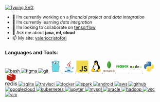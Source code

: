 [![Typing SVG](https://readme-typing-svg.herokuapp.com?lines=I'm+Valerio+Cristofori;A+Data+Engineer+and+tech+enthusiast+ )](https://git.io/typing-svg)

- 🔭 I’m currently working on a *financial project and data integration* 
- 🌱 I’m currently learning *data integration*
- 👯 I’m looking to collaborate on [tensorflow](https://github.com/tensorflow/tensorflow)
- 💬 Ask me about **java, ml, cloud**
- 📫 My site: [valeriocristofori](https://valeriocristofori.github.io)


<h3 align="left">Languages and Tools:</h3>
<p align="left"> 
<a href="https://www.gnu.org/software/bash/" target="_blank"> <img src="https://www.vectorlogo.zone/logos/gnu_bash/gnu_bash-icon.svg" alt="bash" width="40" height="40"/> </a> 
<a href="https://www.figma.com/" target="_blank"> <img src="https://www.vectorlogo.zone/logos/figma/figma-icon.svg" alt="figma" width="40" height="40"/> </a> 
<a href="https://git-scm.com/" target="_blank"> <img src="https://www.vectorlogo.zone/logos/git-scm/git-scm-icon.svg" alt="git" width="40" height="40"/> </a> 
<a href="https://golang.org" target="_blank"> <img src="https://raw.githubusercontent.com/devicons/devicon/master/icons/go/go-original.svg" alt="go" width="40" height="40"/> </a> 
<a href="https://www.java.com" target="_blank"> <img src="https://raw.githubusercontent.com/devicons/devicon/master/icons/java/java-original.svg" alt="java" width="40" height="40"/> </a> 
<a href="https://developer.mozilla.org/en-US/docs/Web/JavaScript" target="_blank"> <img src="https://raw.githubusercontent.com/devicons/devicon/master/icons/javascript/javascript-original.svg" alt="javascript" width="40" height="40"/> </a> 
<a href="https://www.linux.org/" target="_blank"> <img src="https://raw.githubusercontent.com/devicons/devicon/master/icons/linux/linux-original.svg" alt="linux" width="40" height="40"/> </a> 
<a href="https://www.mongodb.com/" target="_blank"> <img src="https://raw.githubusercontent.com/devicons/devicon/master/icons/mongodb/mongodb-original-wordmark.svg" alt="mongodb" width="40" height="40"/> </a> 
<a href="https://www.nginx.com" target="_blank"> <img src="https://raw.githubusercontent.com/devicons/devicon/master/icons/nginx/nginx-original.svg" alt="nginx" width="40" height="40"/> </a> 
<a href="https://nodejs.org" target="_blank"> <img src="https://raw.githubusercontent.com/devicons/devicon/master/icons/nodejs/nodejs-original-wordmark.svg" alt="nodejs" width="40" height="40"/> </a> 
<a href="https://www.python.org" target="_blank"> <img src="https://raw.githubusercontent.com/devicons/devicon/master/icons/python/python-original.svg" alt="python" width="40" height="40"/> </a> 
<a href="https://redis.io" target="_blank"> <img src="https://raw.githubusercontent.com/devicons/devicon/master/icons/redis/redis-original-wordmark.svg" alt="redis" width="40" height="40"/> </a> 
<a href="https://www.sqlite.org/" target="_blank"> <img src="https://www.vectorlogo.zone/logos/sqlite/sqlite-icon.svg" alt="sqlite" width="40" height="40"/> </a> 
<a href="https://travis-ci.org" target="_blank"> <img src="https://www.vectorlogo.zone/logos/travis-ci/travis-ci-icon.svg" alt="travisci" width="40" height="40"/> </a>
<a href="https://travis-ci.org" target="_blank"> <img src="https://www.vectorlogo.zone/logos/docker/docker-icon.svg" alt="docker" width="40" height="40"/> </a>
<a href="https://travis-ci.org" target="_blank"> <img src="https://www.vectorlogo.zone/logos/apache_spark/apache_spark-icon.svg" alt="spark" width="40" height="40"/> </a>
<a href="https://travis-ci.org" target="_blank"> <img src="https://www.vectorlogo.zone/logos/android/android-icon.svg" alt="android" width="40" height="40"/> </a>
<a href="https://aws.amazon.com/it/" target="_blank"> <img src="https://www.vectorlogo.zone/logos/amazon_aws/amazon_aws-icon.svg" alt="aws" width="40" height="40"/> </a>
<a href="https://travis-ci.org" target="_blank"> <img src="https://www.vectorlogo.zone/logos/github/github-tile.svg" alt="github" width="40" height="40"/> </a>
<a href="https://travis-ci.org" target="_blank"> <img src="https://www.vectorlogo.zone/logos/google_cloud/google_cloud-icon.svg" alt="googlecloud" width="40" height="40"/> </a>
<a href="https://travis-ci.org" target="_blank"> <img src="https://www.vectorlogo.zone/logos/kubernetes/kubernetes-icon.svg" alt="kubernetes" width="40" height="40"/> </a>
<a href="https://travis-ci.org" target="_blank"> <img src="https://www.vectorlogo.zone/logos/jupyter/jupyter-icon.svg" alt="jupyter" width="40" height="40"/> </a>
<a href="https://aws.amazon.com/it/" target="_blank"> <img src="https://www.vectorlogo.zone/logos/mysql/mysql-icon.svg" alt="mysql" width="40" height="40"/> </a>
<a href="https://travis-ci.org" target="_blank"> <img src="https://www.vectorlogo.zone/logos/oracle/oracle-icon.svg" alt="oracle" width="40" height="40"/> </a>
<a href="https://travis-ci.org" target="_blank"> <img src="https://www.vectorlogo.zone/logos/apache_pig/apache_pig-icon.svg" alt="hadoop" width="40" height="40"/> </a>
<a href="https://aws.amazon.com/it/" target="_blank"> <img src="https://www.vectorlogo.zone/logos/visualstudio_code/visualstudio_code-icon.svg" alt="vsc" width="40" height="40"/> </a>
<a href="https://aws.amazon.com/it/" target="_blank"> <img src="https://www.vectorlogo.zone/logos/vim/vim-icon.svg" alt="vim" width="40" height="40"/> </a>
</p>
